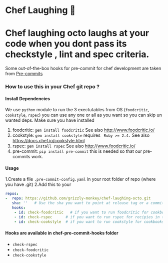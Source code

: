 # Chef Laughing 🐙

Chef laughing octo laughs at your code when you dont pass its checkstyle , lint and spec criteria. 
==========

Some out-of-the-box hooks for pre-commit for chef development are taken from [Pre-commits](https://github.com/pre-commit/pre-commit)


### How to use this in your Chef git repo ?

#### Install Dependencies
   We use `python` module to run the 3 exectutables from OS (`foodcritic`, `cookstyle`, `rspec`) you can use any one or all as you want so you can skip un wanted deps.
   Make sure you have installed 
   1. foodcritic: `gem install foodcritic` See also  http://www.foodcritic.io/
   2. cookstyle:  `gem install cookstyle` requires ` Ruby >= 2.4.` See also  https://docs.chef.io/cookstyle.html
   3. rspec:      `gem install rspec` See also  http://www.foodcritic.io/
   4. pre-commit:  `pip install pre-commit` this is needed so that our pre-commits work.
   
#### Usage
1.Create a file `.pre-commit-config.yaml` in your root folder of repo (where you have .git) 
2.Add this to your 
 ``` yaml
 repos:
-  repo: https://github.com/grizzly-monkey/chef-laughing-octo.git
    sha: ''   # Use the sha you want to point at release tag or a commit
    hooks:
     - id: check-foodcritic   # if you want to run foodcritic for cookbooks in repo
     - id: check-rspec      # if you want to run rspec for recipies in the repo
     - id: check-cookstyle  # if you want to run cookstyle for cookbooks in repo
 ```


#### Hooks are available in chef-pre-commit-hooks folder

- `check-rspec`
- `check-foodcritic`
- `check-cookstyle` 
